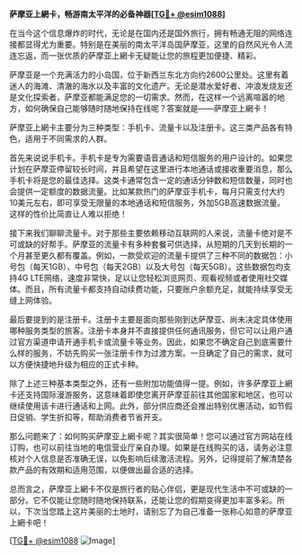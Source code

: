 **萨摩亚上網卡，畅游南太平洋的必备神器[[TG💪+ @esim1088](https://t.me/s/esim1088)]**

在当今这个信息爆炸的时代，无论是在国内还是国外旅行，拥有畅通无阻的网络连接都显得尤为重要。特别是在美丽的南太平洋岛国萨摩亚，这里的自然风光令人流连忘返，而一张优质的萨摩亚上網卡无疑能让您的旅程更加便捷、精彩。

萨摩亚是一个充满活力的小岛国，位于新西兰东北方向约2600公里处。这里有着迷人的海滩、清澈的海水以及丰富的文化遗产。无论是潜水爱好者、冲浪发烧友还是文化探索者，萨摩亚都能满足您的一切需求。然而，在这样一个远离喧嚣的地方，如何确保自己能够随时随地保持在线呢？答案就是——萨摩亚上網卡！

萨摩亚上網卡主要分为三种类型：手机卡、流量卡以及注册卡。这三类产品各有特色，适用于不同需求的人群。

首先来说说手机卡。手机卡是专为需要语音通话和短信服务的用户设计的。如果您计划在萨摩亚停留较长时间，并且希望在这里进行本地通话或接收重要消息，那么手机卡将是您的最佳选择。这类卡通常包含一定的通话分钟数和短信数量，同时也会提供一定额度的数据流量。比如某款热门的萨摩亚手机卡，每月只需支付大约10美元左右，即可享受无限量的本地通话和短信服务，外加5GB高速数据流量。这样的性价比简直让人难以拒绝！

接下来我们聊聊流量卡。对于那些主要依赖移动互联网的人来说，流量卡绝对是不可或缺的好帮手。萨摩亚的流量卡有多种套餐可供选择，从短期的几天到长期的一个月甚至更久都有覆盖。例如，一款受欢迎的流量卡提供了三种不同的数据包：小号包（每天1GB）、中号包（每天2GB）以及大号包（每天5GB）。这些数据包均支持4G LTE网络，速度非常快，足以让您轻松浏览网页、观看视频或者使用社交媒体。而且，所有流量卡都支持自动续费功能，只要账户余额充足，就能持续享受无缝上网体验。

最后要提到的是注册卡。注册卡主要是面向那些刚到达萨摩亚、尚未决定具体使用哪种服务类型的旅客。注册卡本身并不直接提供任何通讯服务，但它可以让用户通过官方渠道申请开通手机卡或流量卡等业务。因此，如果您不确定自己到底需要什么样的服务，不妨先购买一张注册卡作为过渡方案。一旦确定了自己的需求，就可以方便快捷地升级为相应的正式卡种。

除了上述三种基本类型之外，还有一些附加功能值得一提。例如，许多萨摩亚上網卡还支持国际漫游服务，这意味着即使您离开萨摩亚前往其他国家和地区，也可以继续使用该卡进行通话和上网。此外，部分供应商还会推出特别优惠活动，如节假日促销、学生折扣等，帮助消费者节省开支。

那么问题来了：如何购买萨摩亚上網卡呢？其实很简单！您可以通过官方网站在线订购，也可以前往当地的电信营业厅亲自办理。如果是在线购买的话，请务必注意核对个人信息是否准确无误，以免影响后续激活流程。另外，记得提前了解清楚各款产品的有效期和适用范围，以便做出最合适的选择。

总而言之，萨摩亚上網卡不仅是旅行者的贴心伴侣，更是现代生活中不可或缺的一部分。它不仅能让您随时随地保持联系，还能让您的假期变得更加丰富多彩。所以，下次当您踏上这片美丽的土地时，请别忘了为自己准备一张称心如意的萨摩亚上網卡吧！

[[TG💪+ @esim1088](https://t.me/s/esim1088) ![Image](https://i.postimg.cc/4NQfJmqS/Snipaste-2025-05-13-00-14-12.png)]